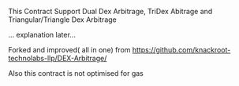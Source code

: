 This Contract Support Dual Dex Arbitrage, TriDex Abitrage and Triangular/Triangle Dex Arbitrage

... explanation later...

Forked and improved( all in one) from https://github.com/knackroot-technolabs-llp/DEX-Arbitrage/

Also this contract is not optimised for gas
